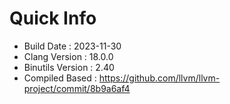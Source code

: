 # Quick Info
* Build Date : 2023-11-30
* Clang Version : 18.0.0
* Binutils Version : 2.40
* Compiled Based : https://github.com/llvm/llvm-project/commit/8b9a6af4
